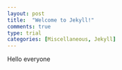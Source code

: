 ```yaml
---
layout: post
title:  "Welcome to Jekyll!"
comments: true
type: trial
categories: [Miscellaneous, Jekyll]
---
```


Hello everyone